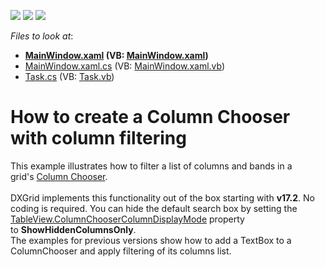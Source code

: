 <!-- default badges list -->
![](https://img.shields.io/endpoint?url=https://codecentral.devexpress.com/api/v1/VersionRange/128649095/17.2.3%2B)
[![](https://img.shields.io/badge/Open_in_DevExpress_Support_Center-FF7200?style=flat-square&logo=DevExpress&logoColor=white)](https://supportcenter.devexpress.com/ticket/details/E4145)
[![](https://img.shields.io/badge/📖_How_to_use_DevExpress_Examples-e9f6fc?style=flat-square)](https://docs.devexpress.com/GeneralInformation/403183)
<!-- default badges end -->
<!-- default file list -->
*Files to look at*:

* **[MainWindow.xaml](./CS/FilterColumnChooser/MainWindow.xaml) (VB: [MainWindow.xaml](./VB/FilterColumnChooser/MainWindow.xaml))**
* [MainWindow.xaml.cs](./CS/FilterColumnChooser/MainWindow.xaml.cs) (VB: [MainWindow.xaml.vb](./VB/FilterColumnChooser/MainWindow.xaml.vb))
* [Task.cs](./CS/FilterColumnChooser/Task.cs) (VB: [Task.vb](./VB/FilterColumnChooser/Task.vb))
<!-- default file list end -->
# How to create a Column Chooser with column filtering


<p>This example illustrates how to filter a list of columns and bands in a grid's <a href="https://documentation.devexpress.com/WPF/6154/Controls-and-Libraries/Data-Grid/End-User-Interaction/Column-Chooser">Column Chooser</a>.<br><br>DXGrid implements this functionality out of the box starting with <strong>v17.2</strong>. No coding is required. You can hide the default search box by setting the <a href="https://documentation.devexpress.com/WPF/DevExpress.Xpf.Grid.DataViewBase.ColumnChooserColumnDisplayMode.property">TableView.ColumnChooserColumnDisplayMode</a> property to <strong>ShowHiddenColumnsOnly</strong>.<br>The examples for previous versions show how to add a TextBox to a ColumnChooser and apply filtering of its columns list.</p>

<br/>



